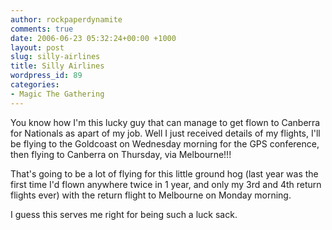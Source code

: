 ```yaml
---
author: rockpaperdynamite
comments: true
date: 2006-06-23 05:32:24+00:00 +1000
layout: post
slug: silly-airlines
title: Silly Airlines
wordpress_id: 89
categories:
- Magic The Gathering
---
```


You know how I'm this lucky guy that can manage to get flown to Canberra for Nationals as apart of my job. Well I just received details of my flights, I'll be flying to the Goldcoast on Wednesday morning for the GPS conference, then flying to Canberra on Thursday, via Melbourne!!!

That's going to be a lot of flying for this little ground hog (last year was the first time I'd flown anywhere twice in 1 year, and only my 3rd and 4th return flights ever) with the return flight to Melbourne on Monday morning.

I guess this serves me right for being such a luck sack.
